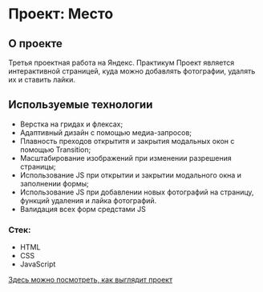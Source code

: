 # Проект: Место

## О проекте

Третья проектная работа на Яндекс. Практикум
Проект является интерактивной страницей, куда можно добавлять фотографии, удалять их и ставить лайки.

## Используемые технологии 

* Верстка на гридах и флексах;
* Адаптивный дизайн с помощью медиа-запросов;
* Плавность преходов открытитя и закрытия модальных окон с помощью Transition;
* Масштабирование изображений при изменении разрешения страницы;
* Использование JS при открытии и закрытии модального окна и заполнении формы;
* Использование JS при добавлении новых фотографий на страницу, функций удаления и лайка фотографий.
* Валидация всех форм средстами JS

### Стек:
* HTML
* CSS
* JavaScript


[Здесь можно посмотреть, как выглядит проект](https://elenasharnina.github.io/mesto/)
